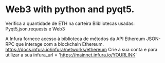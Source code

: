 # Web3 with python and pyqt5.

Verifica a quantidade de ETH na carteira 
Blibliotecas usadas: Pyqt5,json,requests e Web3

A Infura fornece acesso à biblioteca de métodos da API Ethereum JSON-RPC que interage com a blockchain Ethereum.
https://docs.infura.io/infura/networks/ethereum
 Crie a sua conta e para utilizar a sua infura_url = 'https://mainnet.infura.io/YOURLINK'  
